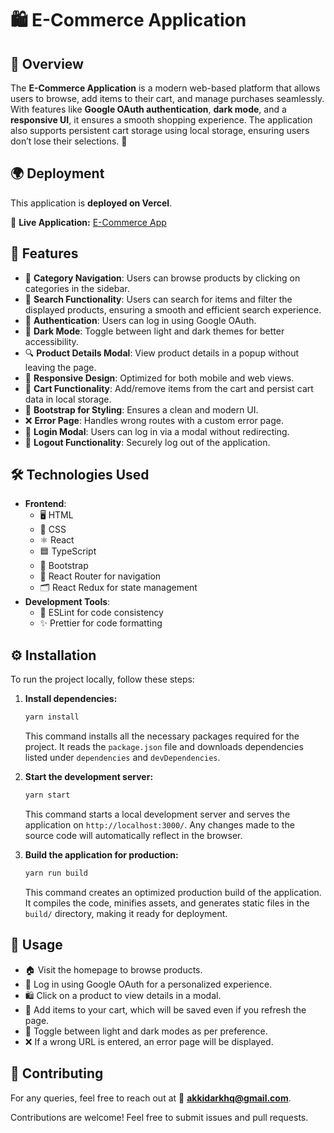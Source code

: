 # 🛍️ E-Commerce Application

## 🌟 Overview
The **E-Commerce Application** is a modern web-based platform that allows users to browse, add items to their cart, and manage purchases seamlessly. With features like **Google OAuth authentication**, **dark mode**, and a **responsive UI**, it ensures a smooth shopping experience. The application also supports persistent cart storage using local storage, ensuring users don’t lose their selections. 🛒

## 🌍 Deployment
This application is **deployed on Vercel**.

🔗 **Live Application:** [E-Commerce App](https://ecommerce-app-git-dev-akkidarkhqs-projects.vercel.app/)

## 🚀 Features
- 📂 **Category Navigation**: Users can browse products by clicking on categories in the sidebar.
- 🔎 **Search Functionality**: Users can search for items and filter the displayed products, ensuring a smooth and efficient search experience.
- 🔐 **Authentication**: Users can log in using Google OAuth.
- 🌙 **Dark Mode**: Toggle between light and dark themes for better accessibility.
- 🔍 **Product Details Modal**: View product details in a popup without leaving the page.
- 📱 **Responsive Design**: Optimized for both mobile and web views.
- 🛒 **Cart Functionality**: Add/remove items from the cart and persist cart data in local storage.
- 🎨 **Bootstrap for Styling**: Ensures a clean and modern UI.
- ❌ **Error Page**: Handles wrong routes with a custom error page.
- 🔑 **Login Modal**: Users can log in via a modal without redirecting.
- 🚪 **Logout Functionality**: Securely log out of the application.

## 🛠️ Technologies Used
- **Frontend**:
  - 🖥️ HTML
  - 🎨 CSS
  - ⚛️ React
  - 🟦 TypeScript
  - 🎨 Bootstrap
  - 🔗 React Router for navigation
  - 🗂️ React Redux for state management
- **Development Tools**:
  - 📏 ESLint for code consistency
  - ✨ Prettier for code formatting

## ⚙️ Installation
To run the project locally, follow these steps:

1. **Install dependencies:**
   ```sh
   yarn install
   ```
   This command installs all the necessary packages required for the project. It reads the `package.json` file and downloads dependencies listed under `dependencies` and `devDependencies`.

2. **Start the development server:**
   ```sh
   yarn start
   ```
   This command starts a local development server and serves the application on `http://localhost:3000/`. Any changes made to the source code will automatically reflect in the browser.

3. **Build the application for production:**
   ```sh
   yarn run build
   ```
   This command creates an optimized production build of the application. It compiles the code, minifies assets, and generates static files in the `build/` directory, making it ready for deployment.


## 📖 Usage
- 🏠 Visit the homepage to browse products.
- 🔑 Log in using Google OAuth for a personalized experience.
- 🛍️ Click on a product to view details in a modal.
- 🛒 Add items to your cart, which will be saved even if you refresh the page.
- 🌙 Toggle between light and dark modes as per preference.
- ❌ If a wrong URL is entered, an error page will be displayed.


## 🤝 Contributing
For any queries, feel free to reach out at 📧 **akkidarkhq@gmail.com**.

Contributions are welcome! Feel free to submit issues and pull requests.
